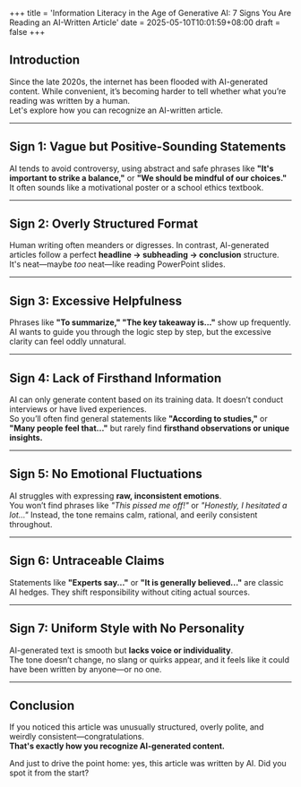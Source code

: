 +++
title = 'Information Literacy in the Age of Generative AI: 7 Signs You Are Reading an AI-Written Article'
date = 2025-05-10T10:01:59+08:00
draft = false
+++

## Introduction

Since the late 2020s, the internet has been flooded with AI-generated content. While convenient, it’s becoming harder to tell whether what you’re reading was written by a human.  
Let's explore how you can recognize an AI-written article.

---

## Sign 1: Vague but Positive-Sounding Statements

AI tends to avoid controversy, using abstract and safe phrases like
**"It's important to strike a balance,"** or **"We should be mindful of our choices."**  
It often sounds like a motivational poster or a school ethics textbook.

---

## Sign 2: Overly Structured Format

Human writing often meanders or digresses. In contrast, AI-generated articles follow a perfect **headline → subheading → conclusion** structure.  
It's neat—maybe *too* neat—like reading PowerPoint slides.

---

## Sign 3: Excessive Helpfulness

Phrases like **"To summarize," "The key takeaway is..."** show up frequently. AI wants to guide you through the logic step by step, but the excessive clarity can feel oddly unnatural.

---

## Sign 4: Lack of Firsthand Information

AI can only generate content based on its training data. It doesn’t conduct interviews or have lived experiences.  
So you’ll often find general statements like **"According to studies,"** or **"Many people feel that..."** but rarely find **firsthand observations or unique insights.**

---

## Sign 5: No Emotional Fluctuations

AI struggles with expressing **raw, inconsistent emotions**.  
You won’t find phrases like *"This pissed me off!"* or *"Honestly, I hesitated a lot..."* Instead, the tone remains calm, rational, and eerily consistent throughout.

---

## Sign 6: Untraceable Claims

Statements like **"Experts say..."** or **"It is generally believed..."** are classic AI hedges. They shift responsibility without citing actual sources.

---

## Sign 7: Uniform Style with No Personality

AI-generated text is smooth but **lacks voice or individuality**.  
The tone doesn’t change, no slang or quirks appear, and it feels like it could have been written by anyone—or no one.

---

## Conclusion

If you noticed this article was unusually structured, overly polite, and weirdly consistent—congratulations.  
**That's exactly how you recognize AI-generated content.**

And just to drive the point home: yes, this article was written by AI. Did you spot it from the start?
